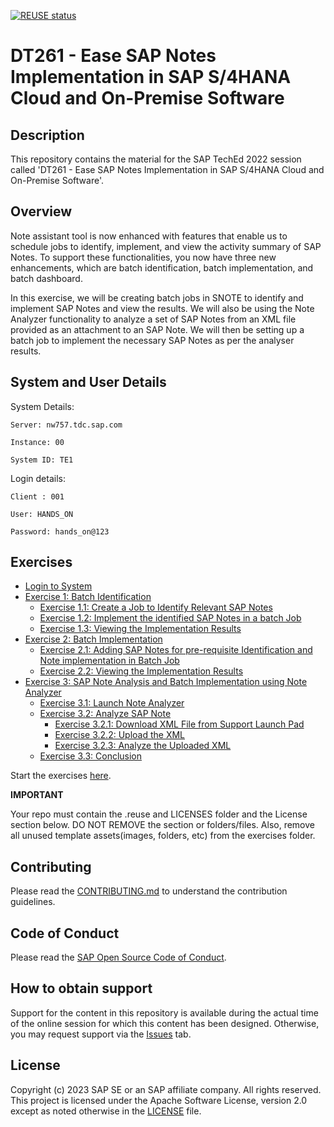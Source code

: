 [![REUSE status](https://api.reuse.software/badge/github.com/SAP-samples/teched2023-DT261)](https://api.reuse.software/info/github.com/SAP-samples/teched2023-DT261)

# DT261 - Ease SAP Notes Implementation in SAP S/4HANA Cloud and On-Premise Software

## Description

This repository contains the material for the SAP TechEd 2022 session called 'DT261 - Ease SAP Notes Implementation in SAP S/4HANA Cloud and On-Premise Software'.  

## Overview

Note assistant tool is now enhanced with features that enable us to schedule jobs to identify, implement, and view the activity summary of SAP Notes. To support these functionalities, you now have three new enhancements, which are batch identification, batch implementation, and batch dashboard. 

In this exercise, we will be creating batch jobs in SNOTE to identify and implement SAP Notes and view the results. We will also be using the Note Analyzer functionality to analyze a set of SAP Notes from an XML file provided as an attachment to an SAP Note. We will then be setting up a batch job to implement the necessary SAP Notes as per the analyser results.



## System and User Details

System Details:

    Server: nw757.tdc.sap.com

    Instance: 00	

    System ID: TE1

Login details:

    Client : 001

    User: HANDS_ON

    Password: hands_on@123

## Exercises

- [Login to System](exercises/ex0/)
- [Exercise 1: Batch Identification](exercises/ex1/)
    - [Exercise 1.1: Create a Job to Identify Relevant SAP Notes](exercises/ex1#exercise-11-create-a-job-to-identify-relevant-sap-notes)
    - [Exercise 1.2: Implement the identified SAP Notes in a batch Job](exercises/ex1#exercise-12-implement-the-identified-sap-notes-in-a-batch-job)
    - [Exercise 1.3: Viewing the Implementation Results](exercises/ex1#exercise-13-viewing-the-implementation-results)
- [Exercise 2: Batch Implementation](exercises/ex2/)
    - [Exercise 2.1: Adding SAP Notes for pre-requisite Identification and Note implementation in Batch Job](exercises/ex2#exercise-21-adding-sap-notes-for-pre-requisite-identification-and-note-implementation-in-batch-job)
    - [Exercise 2.2: Viewing the Implementation Results](exercises/ex2#exercise-22-viewing-the-implementation-results)
- [Exercise 3: SAP Note Analysis and Batch Implementation using Note Analyzer](exercises/ex3%20/README.md#exercise-3-sap-note-analysis-and-batch-implementation-using-note-analyzer)
    - [Exercise 3.1: Launch Note Analyzer](exercises/ex3%20/README.md#exercise-31-launch-note-analyzer)
    - [Exercise 3.2: Analyze SAP Note](exercises/ex3%20/README.md#exercise-32-analyze-sap-note)
        - [Exercise 3.2.1: Download XML File from Support Launch Pad](exercises/ex3%20/README.md#exercise-321-download-xml-file-from-support-launch-pad)
        - [Exercise 3.2.2: Upload the XML](exercises/ex3%20/README.md#exercise-322-upload-the-xml)
        - [Exercise 3.2.3: Analyze the Uploaded XML](exercises/ex3%20/README.md#exercise-323-analyze-the-uploaded-xml)
    - [Exercise 3.3: Conclusion](exercises/ex3%20/README.md#exercise-33-conclusion)       


Start the exercises [here](exercises/ex0/).


**IMPORTANT**

Your repo must contain the .reuse and LICENSES folder and the License section below. DO NOT REMOVE the section or folders/files. Also, remove all unused template assets(images, folders, etc) from the exercises folder. 

## Contributing
Please read the [CONTRIBUTING.md](./CONTRIBUTING.md) to understand the contribution guidelines.

## Code of Conduct
Please read the [SAP Open Source Code of Conduct](https://github.com/SAP-samples/.github/blob/main/CODE_OF_CONDUCT.md).

## How to obtain support

Support for the content in this repository is available during the actual time of the online session for which this content has been designed. Otherwise, you may request support via the [Issues](../../issues) tab.

## License
Copyright (c) 2023 SAP SE or an SAP affiliate company. All rights reserved. This project is licensed under the Apache Software License, version 2.0 except as noted otherwise in the [LICENSE](LICENSES/Apache-2.0.txt) file.
